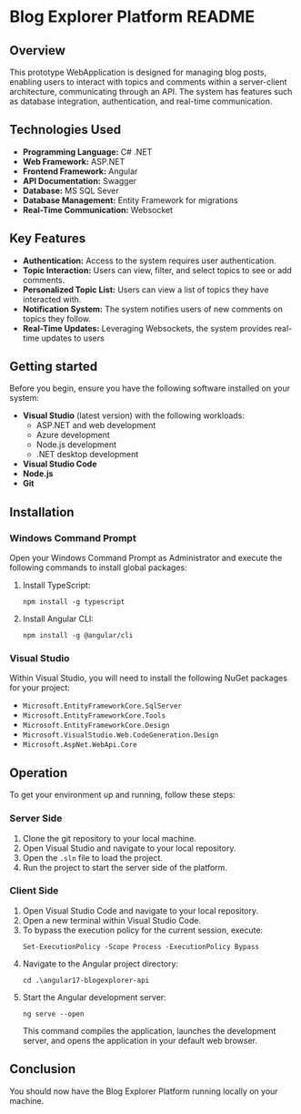 # Blog Explorer Platform README

## Overview
This prototype WebApplication is designed for managing blog posts, enabling users to interact with topics and comments within a server-client architecture, communicating through an API. The system has features such as database integration, authentication, and real-time communication.

## Technologies Used
- **Programming Language:** C# .NET
- **Web Framework:** ASP.NET
- **Frontend Framework:** Angular
- **API Documentation:** Swagger
- **Database:** MS SQL Sever
- **Database Management:** Entity Framework for migrations
- **Real-Time Communication:** Websocket

## Key Features
- **Authentication:** Access to the system requires user authentication.
- **Topic Interaction:** Users can view, filter, and select topics to see or add comments.
- **Personalized Topic List:** Users can view a list of topics they have interacted with.
- **Notification System:** The system notifies users of new comments on topics they follow.
- **Real-Time Updates:** Leveraging Websockets, the system provides real-time updates to users


## Getting started

Before you begin, ensure you have the following software installed on your system:

- **Visual Studio** (latest version) with the following workloads:
  - ASP.NET and web development
  - Azure development
  - Node.js development
  - .NET desktop development
- **Visual Studio Code**
- **Node.js**
- **Git**

## Installation

### Windows Command Prompt

Open your Windows Command Prompt as Administrator and execute the following commands to install global packages:

1. Install TypeScript:
   ```
   npm install -g typescript
   ```
2. Install Angular CLI:
   ```
   npm install -g @angular/cli
   ```

### Visual Studio

Within Visual Studio, you will need to install the following NuGet packages for your project:

- `Microsoft.EntityFrameworkCore.SqlServer`
- `Microsoft.EntityFrameworkCore.Tools`
- `Microsoft.EntityFrameworkCore.Design`
- `Microsoft.VisualStudio.Web.CodeGeneration.Design`
- `Microsoft.AspNet.WebApi.Core`

## Operation

To get your environment up and running, follow these steps:

### Server Side

1. Clone the git repository to your local machine.
2. Open Visual Studio and navigate to your local repository.
3. Open the `.sln` file to load the project.
4. Run the project to start the server side of the platform.

### Client Side

1. Open Visual Studio Code and navigate to your local repository.
2. Open a new terminal within Visual Studio Code.
3. To bypass the execution policy for the current session, execute:
   ```
   Set-ExecutionPolicy -Scope Process -ExecutionPolicy Bypass
   ```
4. Navigate to the Angular project directory:
   ```
   cd .\angular17-blogexplorer-api
   ```
5. Start the Angular development server:
   ```
   ng serve --open
   ```
   This command compiles the application, launches the development server, and opens the application in your default web browser.

## Conclusion

You should now have the Blog Explorer Platform running locally on your machine.
